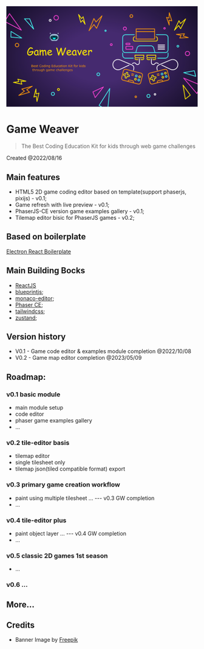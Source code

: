<img src="./assets/gw_banner_2023_0526.png" />

# Game Weaver

> The Best Coding Education Kit for kids through web game challenges

Created @2022/08/16

## Main features

- HTML5 2D game coding editor based on template(support phaserjs, pixijs) - v0.1;
- Game refresh with live preview - v0.1;
- PhaserJS-CE version game examples gallery - v0.1;
- Tilemap editor bisic for PhaserJS games - v0.2;

## Based on boilerplate

[Electron React Boilerplate](https://github.com/electron-react-boilerplate/electron-react-boilerplate)

## Main Building Bocks

- [ReactJS](https://reactjs.org/)
- [blueprintjs](https://blueprintjs.com/);
- [monaco-editor](https://microsoft.github.io/monaco-editor/);
- [Phaser CE](https://github.com/photonstorm/phaser-ce);
- [tailwindcss](https://tailwindcss.com/);
- [zustand](https://github.com/pmndrs/zustand);

## Version history

- V0.1 - Game code editor & examples module completion @2022/10/08
- V0.2 - Game map editor completion @2023/05/09

## Roadmap:

### v0.1 basic module

- main module setup
- code editor
- phaser game examples gallery
- ...

### v0.2 tile-editor basis

- tilemap editor
- single tilesheet only
- tilemap json(tiled compatible format) export

### v0.3 primary game creation workflow

- paint using multiple tilesheet ... --- v0.3 GW completion
- ...

### v0.4 tile-editor plus

- paint object layer ... --- v0.4 GW completion
- ...

### v0.5 classic 2D games 1st season

- ...

### v0.6 ...

## More...

## Credits

- Banner Image by <a href="https://www.freepik.com/free-vector/flat-neon-gaming-landing-page-template_33809377.htm#&position=4&from_view=collections">Freepik</a>
